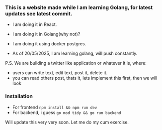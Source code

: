 ### This is a website made while I am learning Golang, for latest updates see latest commit.

- I am doing it in React.
- I am doing it in Golang(why not)?
- I am doing it using docker postgres.


- As of 20/05/2025, I am learning golang, will push constantly.



P.S. We are building a twitter like application or whatever it is, where: 
- users can write text, edit text, post it, delete it.
- you can read others post, thats it, lets implement this first, then we will look


### Installation


- For frontend 
```npm install && npm run dev```
- For backend, i guess
```go mod tidy && go run backend```

Will update this very very soon. Let me do my cum exercise.

